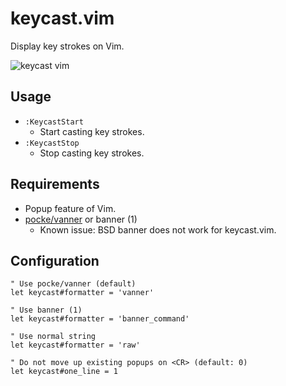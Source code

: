 keycast.vim
====

Display key strokes on Vim.



![keycast vim](https://user-images.githubusercontent.com/4361134/60764096-7ee96980-a0bd-11e9-848b-5331156ea33b.gif)

Usage
---

* `:KeycastStart`
  * Start casting key strokes.
* `:KeycastStop`
  * Stop casting key strokes.


Requirements
---

* Popup feature of Vim.
* [pocke/vanner](https://github.com/pocke/vanner) or banner (1)
  * Known issue: BSD banner does not work for keycast.vim.


Configuration
---

```vim
" Use pocke/vanner (default)
let keycast#formatter = 'vanner'

" Use banner (1)
let keycast#formatter = 'banner_command'

" Use normal string
let keycast#formatter = 'raw'

" Do not move up existing popups on <CR> (default: 0)
let keycast#one_line = 1
```
